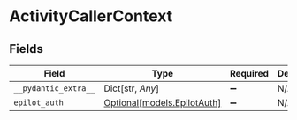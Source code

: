 # ActivityCallerContext


## Fields

| Field                                                  | Type                                                   | Required                                               | Description                                            |
| ------------------------------------------------------ | ------------------------------------------------------ | ------------------------------------------------------ | ------------------------------------------------------ |
| `__pydantic_extra__`                                   | Dict[str, *Any*]                                       | :heavy_minus_sign:                                     | N/A                                                    |
| `epilot_auth`                                          | [Optional[models.EpilotAuth]](../models/epilotauth.md) | :heavy_minus_sign:                                     | N/A                                                    |